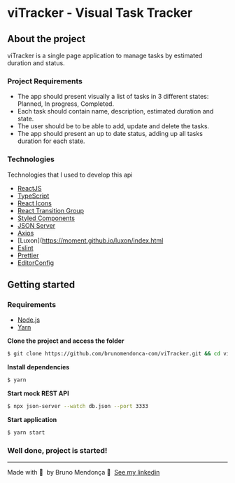 # viTracker - Visual Task Tracker

## About the project

viTracker is a single page application to manage tasks by estimated duration and status. 

### Project Requirements

- The app should present visually a list of tasks in 3 different states: Planned, In progress, Completed.
- Each task should contain name, description, estimated duration and state.
- The user should be to be able to add, update and delete the tasks.
- The app should present an up to date status, adding up all tasks duration for each state.


### Technologies

Technologies that I used to develop this api

- [ReactJS](https://reactjs.org/)
- [TypeScript](https://www.typescriptlang.org/)
- [React Icons](https://react-icons.netlify.com/#/)
- [React Transition Group](http://reactcommunity.org/react-transition-group/)
- [Styled Components](https://styled-components.com/)
- [JSON Server](https://github.com/typicode/json-server)
- [Axios](https://github.com/axios/axios)
- [Luxon](https://moment.github.io/luxon/index.html
- [Eslint](https://eslint.org/)
- [Prettier](https://prettier.io/)
- [EditorConfig](https://editorconfig.org/)

## Getting started

<!-- Importe o arquivo `Insomnia.json` no Insomnia ou clique no botão [Run in Insomnia](#insomniaButton) -->

### Requirements

- [Node.js](https://nodejs.org/en/)
- [Yarn](https://classic.yarnpkg.com/)


**Clone the project and access the folder**

```bash
$ git clone https://github.com/brunomendonca-com/viTracker.git && cd viTracker
```

**Install dependencies**

```bash
$ yarn
```

**Start mock REST API**

```bash
$ npx json-server --watch db.json --port 3333
```

**Start application**

```bash
$ yarn start
```

### Well done, project is started!

---

Made with 💜 &nbsp;by Bruno Mendonça 👋 &nbsp;[See my linkedin](https://www.linkedin.com/in/brunomendonca-com/)
